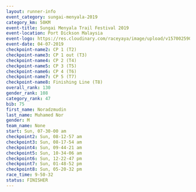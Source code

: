 ```yaml
---
layout: runner-info 
event_category: sungai-menyala-2019 
category_km: 50KM 
event-title: Sungai Menyala Trail Festival 2019 
event-location: Port Dickson Malaysia 
event-logo: https://res.cloudinary.com/raceyaya/image/upload/v1570025907/logo/smft_rwzxh1.jpg 
event-date: 04-07-2019 
checkpoint-name2: CP 1 (T2) 
checkpoint-name3: CP 1 out (T3) 
checkpoint-name4: CP 2 (T4) 
checkpoint-name5: CP 3 (T5) 
checkpoint-name6: CP 4 (T6) 
checkpoint-name7: CP 5 (T7) 
checkpoint-name8: Finishing Line (T8) 
overall_rank: 130
gender_rank: 108
category_rank: 47
bib: 75
first_name: Noradzmudin
last_name: Muhamed Nor
gender: M
team_name: None
start: Sun, 07-30-00 am
checkpoint2: Sun, 08-12-57 am
checkpoint3: Sun, 08-17-54 am
checkpoint4: Sun, 09-44-21 am
checkpoint5: Sun, 10-34-06 am
checkpoint6: Sun, 12-22-47 pm
checkpoint7: Sun, 01-48-52 pm
checkpoint8: Sun, 05-20-32 pm
race_time: 9-50-32
status: FINISHER
---
```


